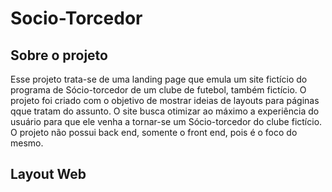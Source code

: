 # Socio-Torcedor

## Sobre o projeto

Esse projeto trata-se de uma landing page que emula um site fictício do programa de Sócio-torcedor de um clube de futebol, também fictício. O projeto foi criado com o objetivo de mostrar ideias de layouts para páginas qque tratam do assunto. O site busca otimizar ao máximo a experiência do usuário para que ele venha a tornar-se um Sócio-torcedor do clube fictício. O projeto não possui back end, somente o front end, pois é o foco do mesmo.

## Layout Web
